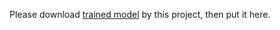 Please download [trained model](https://github.com/DetectionTeamUCAS/Models/tree/master/Cascade-RCNN_Tensorflow) by this project, then put it here.